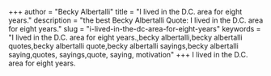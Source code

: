+++
author = "Becky Albertalli"
title = "I lived in the D.C. area for eight years."
description = "the best Becky Albertalli Quote: I lived in the D.C. area for eight years."
slug = "i-lived-in-the-dc-area-for-eight-years"
keywords = "I lived in the D.C. area for eight years.,becky albertalli,becky albertalli quotes,becky albertalli quote,becky albertalli sayings,becky albertalli saying,quotes, sayings,quote, saying, motivation"
+++
I lived in the D.C. area for eight years.
